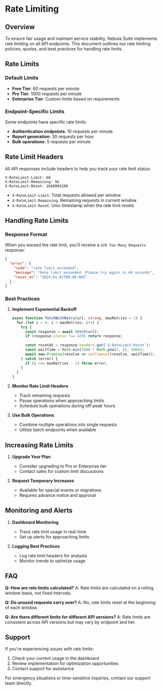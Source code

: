 # Rate Limiting

## Overview

To ensure fair usage and maintain service stability, Nebula Suite implements rate limiting on all API endpoints. This document outlines our rate limiting policies, quotas, and best practices for handling rate limits.

## Rate Limits

### Default Limits

- **Free Tier**: 60 requests per minute
- **Pro Tier**: 1000 requests per minute
- **Enterprise Tier**: Custom limits based on requirements

### Endpoint-Specific Limits

Some endpoints have specific rate limits:

- **Authentication endpoints**: 10 requests per minute
- **Report generation**: 30 requests per hour
- **Bulk operations**: 5 requests per minute

## Rate Limit Headers

All API responses include headers to help you track your rate limit status:

```
X-RateLimit-Limit: 60
X-RateLimit-Remaining: 56
X-RateLimit-Reset: 1640995200
```

- `X-RateLimit-Limit`: Total requests allowed per window
- `X-RateLimit-Remaining`: Remaining requests in current window
- `X-RateLimit-Reset`: Unix timestamp when the rate limit resets

## Handling Rate Limits

### Response Format

When you exceed the rate limit, you'll receive a `429 Too Many Requests` response:

```json
{
  "error": {
    "code": "rate_limit_exceeded",
    "message": "Rate limit exceeded. Please try again in 60 seconds",
    "reset_at": "2024-01-01T00:00:00Z"
  }
}
```

### Best Practices

1. **Implement Exponential Backoff**
   ```typescript
   async function fetchWithRetry(url: string, maxRetries = 3) {
     for (let i = 0; i < maxRetries; i++) {
       try {
         const response = await fetch(url);
         if (response.status !== 429) return response;
         
         const resetAt = response.headers.get('X-RateLimit-Reset');
         const waitTime = Math.min(1000 * Math.pow(2, i), 8000);
         await new Promise(resolve => setTimeout(resolve, waitTime));
       } catch (error) {
         if (i === maxRetries - 1) throw error;
       }
     }
   }
   ```

2. **Monitor Rate Limit Headers**
   - Track remaining requests
   - Pause operations when approaching limits
   - Schedule bulk operations during off-peak hours

3. **Use Bulk Operations**
   - Combine multiple operations into single requests
   - Utilize batch endpoints when available

## Increasing Rate Limits

1. **Upgrade Your Plan**
   - Consider upgrading to Pro or Enterprise tier
   - Contact sales for custom limit discussions

2. **Request Temporary Increases**
   - Available for special events or migrations
   - Requires advance notice and approval

## Monitoring and Alerts

1. **Dashboard Monitoring**
   - Track rate limit usage in real-time
   - Set up alerts for approaching limits

2. **Logging Best Practices**
   - Log rate limit headers for analysis
   - Monitor trends to optimize usage

## FAQ

**Q: How are rate limits calculated?**
A: Rate limits are calculated on a rolling window basis, not fixed intervals.

**Q: Do unused requests carry over?**
A: No, rate limits reset at the beginning of each window.

**Q: Are there different limits for different API versions?**
A: Rate limits are consistent across API versions but may vary by endpoint and tier.

## Support

If you're experiencing issues with rate limits:

1. Check your current usage in the dashboard
2. Review implementation for optimization opportunities
3. Contact support for assistance

For emergency situations or time-sensitive inquiries, contact our support team directly.